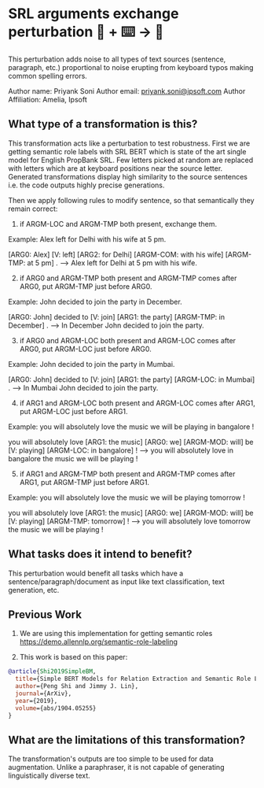 # SRL arguments exchange perturbation 🦎  + ⌨️ → 🐍
This perturbation adds noise to all types of text sources (sentence, paragraph, etc.) proportional to noise erupting
from keyboard typos making common spelling errors.

Author name: Priyank Soni
Author email: priyank.soni@ipsoft.com
Author Affiliation: Amelia, Ipsoft

## What type of a transformation is this?
This transformation acts like a perturbation to test robustness. First we are getting semantic role labels with SRL BERT which is state of the art single model for English PropBank SRL.  Few letters picked at random are replaced with letters
which are at keyboard positions near the source letter. Generated transformations display high similarity to the
source sentences i.e. the code outputs highly precise generations.

Then we apply following rules to modify sentence, so that semantically they remain correct:

1. if ARGM-LOC and ARGM-TMP both present, exchange them.

 Example: Alex left for Delhi with his wife at 5 pm.

[ARG0: Alex] [V: left] [ARG2: for Delhi] [ARGM-COM: with his wife] [ARGM-TMP: at 5 pm] . --> Alex left for Delhi at 5 pm with his wife.

2. if ARG0 and ARGM-TMP both present and ARGM-TMP comes after ARG0, put ARGM-TMP just before ARG0.

 Example: John decided to join the party in December.

 [ARG0: John] decided to [V: join] [ARG1: the party] [ARGM-TMP: in December] . --> In December John decided to join the party.

3. if ARG0 and ARGM-LOC both present and ARGM-LOC comes after ARG0, put ARGM-LOC just before ARG0.

 Example: John decided to join the party in Mumbai.

 [ARG0: John] decided to [V: join] [ARG1: the party] [ARGM-LOC: in Mumbai] . --> In Mumbai John decided to join the party.

4. if ARG1 and ARGM-LOC both present and ARGM-LOC comes after ARG1, put ARGM-LOC just before ARG1.

 Example: you will absolutely love the music we will be playing in bangalore !

 you will absolutely love [ARG1: the music] [ARG0: we] [ARGM-MOD: will] be [V: playing] [ARGM-LOC: in bangalore] ! --> you will absolutely love in bangalore the music we will be playing !

5. if ARG1 and ARGM-TMP both present and ARGM-TMP comes after ARG1, put ARGM-TMP just before ARG1.

 Example: you will absolutely love the music we will be playing tomorrow !

 you will absolutely love [ARG1: the music] [ARG0: we] [ARGM-MOD: will] be [V: playing] [ARGM-TMP: tomorrow] ! --> you will absolutely love tomorrow the music we will be playing !

## What tasks does it intend to benefit?
This perturbation would benefit all tasks which have a sentence/paragraph/document as input like text classification,
text generation, etc.


## Previous Work
1) We are using this implementation for getting semantic roles https://demo.allennlp.org/semantic-role-labeling

2) This work is based on this paper:
```bibtex
@article{Shi2019SimpleBM,
  title={Simple BERT Models for Relation Extraction and Semantic Role Labeling},
  author={Peng Shi and Jimmy J. Lin},
  journal={ArXiv},
  year={2019},
  volume={abs/1904.05255}
}
```

## What are the limitations of this transformation?
The transformation's outputs are too simple to be used for data augmentation. Unlike a paraphraser, it is not capable of
 generating linguistically diverse text.

